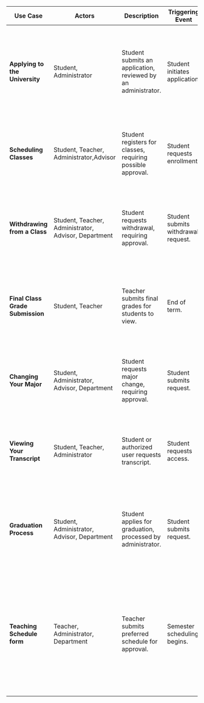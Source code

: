| Use Case | Actors | Description | Triggering Event | Steps Performed | Preconditions | Postconditions | Alternate Scenarios | Exception Scenarios |
|----------|--------|-------------|------------------|-----------------|--------------|--------------|--------------------|--------------------|
| **Applying to the University** | Student, Administrator | Student submits an application, reviewed by an administrator. | Student initiates application. | 1. Submit application. <br> 2. System verifies information. <br> 3. Administrator reviews application. <br> 4. System notifies student. | Student meets eligibility. | Application is accepted or rejected. | Additional documentation required. | System downtime prevents submission. |
| **Scheduling Classes** | Student, Teacher, Administrator,Advisor | Student registers for classes, requiring possible approval. | Student requests enrollment. | 1. Select classes. <br> 2. System checks prerequisites. <br> 3. Approval if necessary. <br> 4. Enrollment finalized. | Student is eligible. | Student is enrolled. | Class is full, student waitlisted. | System error prevents registration. |
| **Withdrawing from a Class** | Student, Teacher, Administrator, Advisor, Department | Student requests withdrawal, requiring approval. | Student submits withdrawal request. | 1. Request withdrawal. <br> 2. System verifies eligibility. <br> 3. Approval required. <br> 4. System updates records. | Student is enrolled. | Withdrawal is recorded. | Student stays in class. | System error prevents withdrawal. |
| **Final Class Grade Submission** | Student, Teacher | Teacher submits final grades for students to view. | End of term. | 1. Enter grades. <br> 2. System validates entries. <br> 3. System updates transcripts. <br> 4. Students view grades. | Student has completed coursework. | Final grades recorded. | Teacher requests grade change. | System error prevents submission. |
| **Changing Your Major** | Student, Administrator, Advisor, Department | Student requests major change, requiring approval. | Student submits request. | 1. Select new major. <br> 2. Administrator reviews and approves. <br> 3. System updates records. | Student meets requirements. | Major is updated. | Additional approval required. | System prevents request due to missing prerequisites. |
| **Viewing Your Transcript** | Student, Teacher, Administrator | Student or authorized user requests transcript. | Student requests access. | 1. Log in and request transcript. <br> 2. System retrieves transcript. <br> 3. Display or send transcript. | Student has valid account. | Transcript is accessed. | Administrator prints transcript. | System downtime prevents retrieval. |
| **Graduation Process** | Student, Administrator, Advisor, Department| Student applies for graduation, processed by administrator. | Student submits request. | 1. Apply for graduation. <br> 2. System verifies requirements. <br> 3. Administrator approves. <br> 4. System updates records. | Student meets graduation criteria. | Student marked as graduate. | Student defers graduation. | System fails to process request. |
| **Teaching Schedule form** | Teacher, Administrator, Department | Teacher submits preferred schedule for approval. | Semester scheduling begins. | 1. Teacher fills out the schedule form. <br> 2. Department reviews requests. <br> 3. Administrator finalizes schedule. <br> 4. System updates and notifies teachers. | Teacher is assigned courses. | Teaching schedule is approved and recorded. | Adjustments due to classroom availability. | System error prevents form submission. |
